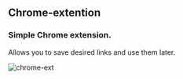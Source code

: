## Chrome-extention
### Simple Chrome extension.
Allows you to save desired links and use them later.

![chrome-ext](https://user-images.githubusercontent.com/101070701/177151394-cb980fed-4619-479a-a362-7c5600ec1091.png)
